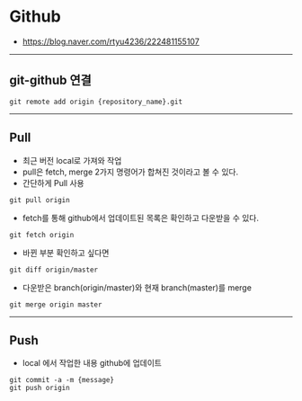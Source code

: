 # Github
- https://blog.naver.com/rtyu4236/222481155107
---
## git-github 연결
```
git remote add origin {repository_name}.git
```
---
## Pull
- 최근 버전 local로 가져와 작업
- pull은 fetch, merge 2가지 명령어가 합쳐진 것이라고 볼 수 있다.
- 간단하게 Pull 사용
```
git pull origin
```

- fetch를 통해 github에서 업데이트된 목록은 확인하고 다운받을 수 있다.
```
git fetch origin
```
- 바뀐 부분 확인하고 싶다면
```
git diff origin/master
```
- 다운받은 branch(origin/master)와 현재 branch(master)를 merge
```
git merge origin master
```
---
## Push
- local 에서 작업한 내용 github에 업데이트
```
git commit -a -m {message}
git push origin
```
